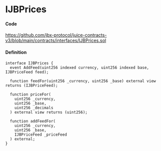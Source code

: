 # IJBPrices

#### Code

https://github.com/jbx-protocol/juice-contracts-v3/blob/main/contracts/interfaces/IJBPrices.sol

#### Definition

```
interface IJBPrices {
  event AddFeed(uint256 indexed currency, uint256 indexed base, IJBPriceFeed feed);

  function feedFor(uint256 _currency, uint256 _base) external view returns (IJBPriceFeed);

  function priceFor(
    uint256 _currency,
    uint256 _base,
    uint256 _decimals
  ) external view returns (uint256);

  function addFeedFor(
    uint256 _currency,
    uint256 _base,
    IJBPriceFeed _priceFeed
  ) external;
}
```
